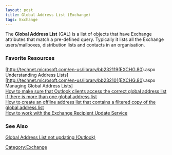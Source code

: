 ```yaml
---
layout: post 
title: Global Address List (Exchange)
tags: Exchange
---
```


The **Global Address List** (GAL) is a list of objects that have
Exchange attributes that match a pre-defined query. Typically it lists
all the Exchange users/mailboxes, distribution lists and contacts in an
organisation.

### Favorite Resources

\[<http://technet.microsoft.com/en-us/library/bb232119(EXCHG.80>).aspx
Understanding Address Lists\]\
\[<http://technet.microsoft.com/en-us/library/bb232101(EXCHG.80>).aspx
Managing Global Address Lists\]\
[How to make sure that Outlook clients access the correct global address
list if there is more than one global address
list](http://support.microsoft.com/kb/312287/en-us)\
[How to create an offline address list that contains a filtered copy of
the global address list](http://support.microsoft.com/kb/280435/en-us)\
[How to work with the Exchange Recipient Update
Service](http://support.microsoft.com/kb/319065)

### See Also

[Global Address List not updating
(Outlook)](Global_Address_List_not_updating_(Outlook) "wikilink")

[Category:Exchange](Category:Exchange "wikilink")
